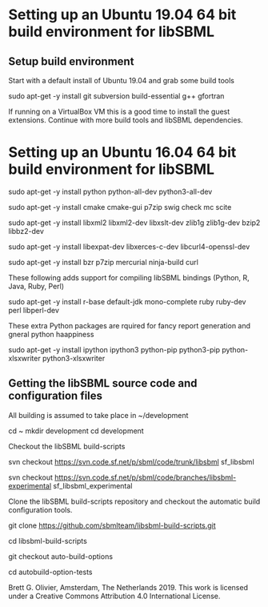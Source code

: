 # Setting up an Ubuntu 19.04 64 bit build environment for libSBML

## Setup build environment

Start with a default install of Ubuntu 19.04 and grab some build tools 

 sudo apt-get -y install git subversion build-essential g++ gfortran
 
If running on a VirtualBox VM this is a good time to install the guest extensions.
Continue with more build tools and libSBML dependencies.

# Setting up an Ubuntu 16.04 64 bit build environment for libSBML

 sudo apt-get -y install python python-all-dev python3-all-dev 
 
 sudo apt-get -y install cmake cmake-gui p7zip swig check mc scite
 
 sudo apt-get -y install libxml2 libxml2-dev libxslt-dev zlib1g zlib1g-dev bzip2 libbz2-dev
 
 sudo apt-get -y install libexpat-dev libxerces-c-dev libcurl4-openssl-dev
 
 sudo apt-get -y install bzr p7zip mercurial ninja-build curl
 
These following adds support for compiling libSBML bindings (Python, R, Java, Ruby, Perl)
 
 sudo apt-get -y install r-base default-jdk mono-complete ruby ruby-dev perl libperl-dev 

These extra Python packages are rquired for fancy report generation and gneral python haappiness

  sudo apt-get -y install ipython ipython3 python-pip python3-pip python-xlsxwriter python3-xlsxwriter
  
## Getting the libSBML source code and configuration files

All building is assumed to take place in ~/development

 cd ~
 mkdir development
 cd development

Checkout the libSBML build-scripts

 svn checkout https://svn.code.sf.net/p/sbml/code/trunk/libsbml sf_libsbml
 
 svn checkout https://svn.code.sf.net/p/sbml/code/branches/libsbml-experimental sf_libsbml_experimental
 
Clone the libSBML build-scripts repository and checkout the automatic build configuration tools.

 git clone https://github.com/sbmlteam/libsbml-build-scripts.git
 
 cd libsbml-build-scripts
 
 git checkout auto-build-options
 
 cd autobuild-option-tests

Brett G. Olivier, Amsterdam, The Netherlands 2019. This work is licensed under a Creative Commons Attribution 4.0 International License.



















